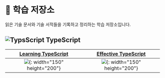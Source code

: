 # 📖 학습 저장소

읽은 기술 문서와 기술 서적들을 기록하고 정리하는 학습 저장소입니다.

## ![TypsScript](https://skillicons.dev/icons?i=ts) TypeScript

| [Learning TypeScript](https://github.com/ryudg/TypeScriptStudy/tree/main/TypeScript/LearningTS) | [Effective TypeScript](https://github.com/ryudg/TypeScriptStudy/tree/main/TypeScript/EffectiveTS) |
| :---------------------------------------------------------------------------------------------: | :-----------------------------------------------------------------------------------------------: |
|        ![](https://www.learningtypescript.com/img/cover.png){: width="150" height="200"}        |         ![](https://effectivetypescript.com/images/cover.jpg){: width="150" height="200"}         |
